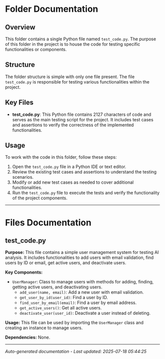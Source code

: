 # Folder Documentation

## Overview
This folder contains a single Python file named `test_code.py`. The purpose of this folder in the project is to house the code for testing specific functionalities or components.

## Structure
The folder structure is simple with only one file present. The file `test_code.py` is responsible for testing various functionalities within the project.

## Key Files
- **test_code.py**: This Python file contains 2127 characters of code and serves as the main testing script for the project. It includes test cases and assertions to verify the correctness of the implemented functionalities.

## Usage
To work with the code in this folder, follow these steps:
1. Open the `test_code.py` file in a Python IDE or text editor.
2. Review the existing test cases and assertions to understand the testing scenarios.
3. Modify or add new test cases as needed to cover additional functionalities.
4. Run the `test_code.py` file to execute the tests and verify the functionality of the project components.

---

# Files Documentation

## test_code.py

**Purpose:** This file contains a simple user management system for testing AI analysis. It includes functionalities to add users with email validation, find users by ID or email, get active users, and deactivate users.

**Key Components:**
- `UserManager`: Class to manage users with methods for adding, finding, getting active users, and deactivating users.
  - `add_user(name, email)`: Add a new user with email validation.
  - `get_user_by_id(user_id)`: Find a user by ID.
  - `find_user_by_email(email)`: Find a user by email address.
  - `get_active_users()`: Get all active users.
  - `deactivate_user(user_id)`: Deactivate a user instead of deleting.

**Usage:** This file can be used by importing the `UserManager` class and creating an instance to manage users.

**Dependencies:** None.

---
*Auto-generated documentation - Last updated: 2025-07-18 05:44:25*
